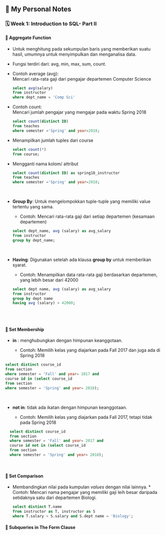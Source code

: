 ## 📘 My Personal Notes

### 🗓️ Week 1: Introduction to SQL- Part II

#### 📍 Aggregate Function
- Untuk menghitung pada sekumpulan baris yang memberikan suatu hasil, umumnya untuk menyimpulkan dan menganalisa data.
- Fungsi terdiri dari: avg, min, max, sum, count.
- Contoh average (avg):<br/>
Mencari rata-rata gaji dari pengajar departemen Computer Science

  ```sql
  select avg(salary)
  from instructor
  where dept_name = 'Comp Sci'
  ```
- Contoh count:<br/>
Mencari jumlah pengajar yang mengajar pada waktu Spring 2018

  ```sql
  select count(distinct ID)
  from teaches
  where semester ='Spring' and year=2018;
  ```
- Menampilkan jumlah tuples dari course
  ```sql
  select count(*)
  from course;
  ```
- Mengganti nama kolom/ attribut

  ```sql
  select count(distinct ID) as spring18_instructor
  from teaches
  where semester ='Spring' and year=2018;
  ```
 <br/>

- **Group By**: Untuk mengelompokkan tuple-tuple yang memiliki value tertentu yang sama.
     * Contoh: Mencari rata-rata gaji dari setiap departemen (kesamaan departemen)
    ```sql
    select dept_name, avg (salary) as avg_salary
    from instructor
    group by dept_name;
  ```
  <br/>

- **Having**: Digunakan setelah ada klausa **group by** untuk memberikan syarat.
     * Contoh: Menampilkan data  rata-rata gaji berdasarkan departemen, yang lebih besar dari 42000
    ```sql
  select dept name, avg (salary) as avg_salary
  from instructor
  group by dept name
  having avg (salary) > 42000;
  ```
  <br/>  <br/>

 
#### 📍 Set Membership
- **in** : menghubungkan dengan himpunan keanggotaan.

   * Contoh: Memilih kelas yang diajarkan pada Fall 2017 dan juga ada di Spring 2018
```sql
select distinct course_id
from section
where semester = 'Fall' and year= 2017 and
course id in (select course_id
from section
where semester = 'Spring' and year= 2018);
```
<br/>

- **not in**: tidak ada ikatan dengan himpunan keanggotaan.

     * Contoh: Memilih kelas yang diajarkan pada Fall 2017, tetapi tidak pada Spring 2018
```sql
  select distinct course_id
  from section
  where semester = 'Fall' and year= 2017 and
  course id not in (select course_id
  from section
  where semester = 'Spring' and year= 2018);
```
<br/>

#### 📍 Set Comparison
- Membandingkan nilai pada kumpulan _values_ dengan nilai lainnya.
      * Contoh: Mencari nama pengajar yang memiliki gaji leih besar daripada setidaknya satu dari departemen Biologi.
  ```sql
  select distinct T.name
  from instructor as T, instructor as S
  where T.salary > S.salary and S.dept name = 'Biology';
  ```



#### 📍 Subqueries in The Form Clause
